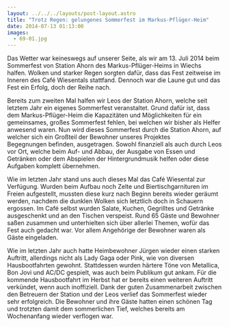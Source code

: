 ```yaml
---
layout: ../../../layouts/post-layout.astro
title: "Trotz Regen: gelungenes Sommerfest im Markus-Pflüger-Heim"
date: 2014-07-13 01:13:00
images:
  - 69-01.jpg
---
```


Das Wetter war keineswegs auf unserer Seite, als wir am 13. Juli 2014 beim Sommerfest von Station Ahorn des Markus-Pflüger-Heims in Wiechs halfen. Wolken und starker Regen sorgten dafür, dass das Fest zeitweise im Inneren des Café Wiesentals stattfand. Dennoch war die Laune gut und das Fest ein Erfolg, doch der Reihe nach.

Bereits zum zweiten Mal halfen wir Leos der Station Ahorn, welche seit letztem Jahr ein eigenes Sommerfest veranstaltet. Grund dafür ist, dass dem Markus-Pflüger-Heim die Kapazitäten und Möglichkeiten für ein gemeinsames, großes Sommerfest fehlen, bei welchen wir bisher als Helfer anwesend waren. Nun wird dieses Sommerfest durch die Station Ahorn, auf welcher sich ein Großteil der Bewohner unseres Projektes Begegnungen befinden, ausgetragen. Sowohl finanziell als auch durch Leos vor Ort, welche beim Auf- und Abbau, der Ausgabe von Essen und Getränken oder dem Abspielen der Hintergrundmusik helfen oder diese Aufgaben komplett übernehmen.

Wie im letzten Jahr stand uns auch dieses Mal das Café Wiesental zur Verfügung. Wurden beim Aufbau noch Zelte und Biertischgarnituren im Freien aufgestellt, mussten diese kurz nach Beginn bereits wieder geräumt werden, nachdem die dunklen Wolken sich letztlich doch in Schauern ergossen. Im Café selbst wurden Salate, Kuchen, Gegrilltes und Getränke ausgeschenkt und an den Tischen verspeist. Rund 65 Gäste und Bewohner saßen zusammen und unterhielten sich über allerlei Themen, wofür das Fest auch gedacht war. Vor allem Angehörige der Bewohner waren als Gäste eingeladen.

Wie im letzten Jahr auch hatte Heimbewohner Jürgen wieder einen starken Auftritt, allerdings nicht als Lady Gaga oder Pink, wie von diversen Hausbootfahrten gewohnt. Stattdessen wurden härtere Töne von Metallica, Bon Jovi und AC/DC gespielt, was auch beim Publikum gut ankam. Für die kommende Hausbootfahrt im Herbst hat er bereits einen weiteren Auftritt verkündet, wenn auch inoffiziell.
Dank der guten Zusammenarbeit zwischen den Betreuern der Station und der Leos verlief das Sommerfest wieder sehr erfolgreich. Die Bewohner und ihre Gäste hatten einen schönen Tag und trotzten damit dem sommerlichen Tief, welches bereits am Wochenanfang wieder verflogen war.
